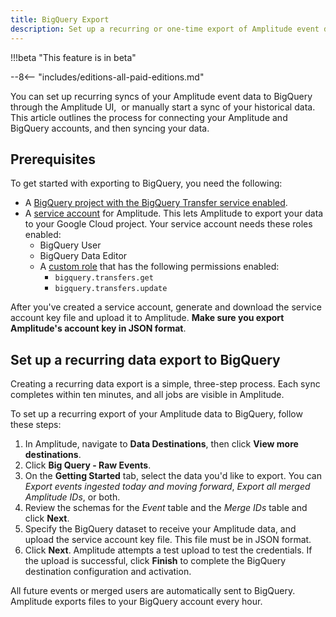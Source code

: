 ```yaml
---
title: BigQuery Export
description: Set up a recurring or one-time export of Amplitude event data to BigQuery.
---
```



!!!beta "This feature is in beta"

--8<-- "includes/editions-all-paid-editions.md"

You can set up recurring syncs of your Amplitude event data to BigQuery through the Amplitude UI,  or manually start a sync of your historical data. This article outlines the process for connecting your Amplitude and BigQuery accounts, and then syncing your data.

## Prerequisites

To get started with exporting to BigQuery, you need the following:

- A [BigQuery project with the BigQuery Transfer service enabled](https://cloud.google.com/bigquery-transfer/docs/enable-transfer-service).
- A [service account](https://cloud.google.com/iam/docs/creating-managing-service-account-keys) for Amplitude. This lets Amplitude to export your data to your Google Cloud project. Your service account needs these roles enabled:
   - BigQuery User
   - BigQuery Data Editor
   - A [custom role](https://cloud.google.com/iam/docs/creating-custom-roles#creating_a_custom_role) that has the following permissions enabled:
     - `bigquery.transfers.get`
     - `bigquery.transfers.update`

After you've created a service account, generate and download the service account key file and upload it to Amplitude. **Make sure you export Amplitude's account key in JSON format**.

## Set up a recurring data export to BigQuery

Creating a recurring data export is a simple, three-step process. Each sync completes within ten minutes, and all jobs are visible in Amplitude.

To set up a recurring export of your Amplitude data to BigQuery, follow these steps:

1. In Amplitude, navigate to **Data Destinations**, then click **View more destinations**.
2. Click **Big Query - Raw Events**.
3. On the **Getting Started** tab, select the data you'd like to export. You can *Export events ingested today and moving forward*, *Export all merged Amplitude IDs*, or both.
4. Review the schemas for the *Event* table and the *Merge IDs* table and click **Next**.
5. Specify the BigQuery dataset to receive your Amplitude data, and upload the service account key file. This file must be in JSON format.
6. Click **Next**. Amplitude attempts a test upload to test the credentials. If the upload is successful, click **Finish** to complete the BigQuery destination configuration and activation.

All future events or merged users are automatically sent to BigQuery. Amplitude exports files to your BigQuery account every hour.
